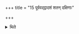 +++
title = "15 पूर्ववद्द्वादशं शतन् दक्षिणाः"

+++

<details><summary>थिते</summary>

15. One hundred and twelve cows (should be given as) sacrificial gifts.  

</details>
